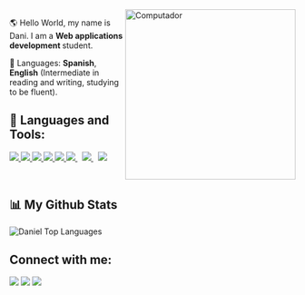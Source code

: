 

<img src="https://static.wixstatic.com/media/a44335_8d3913e1f95145988e3befbf3c45d5c2~mv2.gif" min-width="300px" max-width="300px" width="300px" align="right" alt="Computador">
 
<p align="left"> 
  🌎 Hello World, my name is Dani. I am a <strong>Web applications development </strong>student.
</p>
 
 
 <p align="left"> 
  💬 Languages: <strong>Spanish</strong>, <strong>English</strong> (Intermediate in reading and writing, studying to be fluent).
</p>


## 🚀 Languages and Tools:

<p align="left"> 
    <a href="https://www.java.com" target="_blank"> <img src="https://img.icons8.com/color/48/000000/java-coffee-cup-logo.png"/> </a>
    <a href="https://www.php.net" target="_blank"> <img src="https://img.icons8.com/color/48/000000/php.png"/> </a>
    <a href="https://developer.mozilla.org/en-US/docs/Web/JavaScript" target="_blank"> <img src="https://img.icons8.com/color/48/000000/javascript.png"/> </a> 
    <a href="https://www.w3.org/html/" target="_blank"> <img src="https://img.icons8.com/color/48/000000/html-5.png"/> </a> 
    <a href="https://www.w3schools.com/css/" target="_blank"> <img src="https://img.icons8.com/color/48/000000/css3.png"/> </a> 
    <a style="padding-right:8px;" href="https://nodejs.org" target="_blank"> <img src="https://img.icons8.com/color/48/000000/nodejs.png"/> </a> 
    <a style="padding-right:8px;" href="https://www.mysql.com/" target="_blank"> <img src="https://img.icons8.com/fluent/50/000000/mysql-logo.png"/> </a>
    <a href="https://git-scm.com/" target="_blank"> <img src="https://img.icons8.com/color/48/000000/git.png"/> </a> 
</p>

<br/>

## 📊 My Github Stats

  <img alt="Daniel Top Languages" src="https://github-readme-stats.vercel.app/api/top-langs/?username=Admunzi&langs_count=8&count_private=true&layout=compact&theme=radical&hide_border=false&bg_color=0D1117" /></a>
  <br/>

## Connect with me:
<p align="left">

<a href = "https://www.linkedin.com/in/daniel-ayala-cantador-395669185/"><img src="https://img.icons8.com/fluent/48/000000/linkedin.png"/></a>
<a href = "https://twitter.com/Admunzi"><img src="https://img.icons8.com/fluent/48/000000/twitter.png"/></a>
<a href = "mailto: daniayalainformatica@gmail.com"><img src="https://img.icons8.com/fluent/48/000000/gmail.png"/></a>

</p>